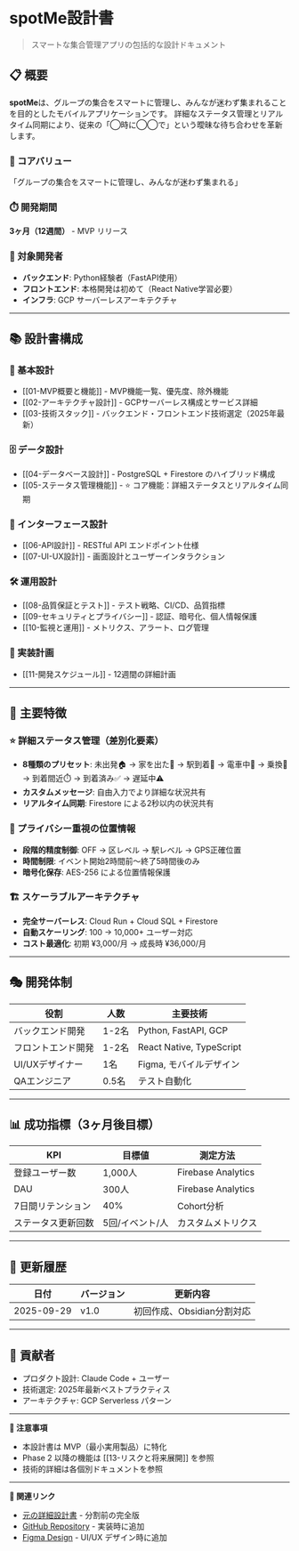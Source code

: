 # spotMe設計書

> スマートな集合管理アプリの包括的な設計ドキュメント

## 📋 概要

**spotMe**は、グループの集合をスマートに管理し、みんなが迷わず集まれることを目的としたモバイルアプリケーションです。
詳細なステータス管理とリアルタイム同期により、従来の「◯時に◯◯で」という曖昧な待ち合わせを革新します。

### 🎯 コアバリュー
「グループの集合をスマートに管理し、みんなが迷わず集まれる」

### ⏱️ 開発期間
**3ヶ月（12週間）** - MVP リリース

### 👥 対象開発者
- **バックエンド**: Python経験者（FastAPI使用）
- **フロントエンド**: 本格開発は初めて（React Native学習必要）
- **インフラ**: GCP サーバーレスアーキテクチャ

---

## 📚 設計書構成

### 🚀 基本設計
- [[01-MVP概要と機能]] - MVP機能一覧、優先度、除外機能
- [[02-アーキテクチャ設計]] - GCPサーバーレス構成とサービス詳細
- [[03-技術スタック]] - バックエンド・フロントエンド技術選定（2025年最新）

### 🗄️ データ設計
- [[04-データベース設計]] - PostgreSQL + Firestore のハイブリッド構成
- [[05-ステータス管理機能]] - ⭐ コア機能：詳細ステータスとリアルタイム同期

### 🔌 インターフェース設計
- [[06-API設計]] - RESTful API エンドポイント仕様
- [[07-UI-UX設計]] - 画面設計とユーザーインタラクション

### 🛠️ 運用設計
- [[08-品質保証とテスト]] - テスト戦略、CI/CD、品質指標
- [[09-セキュリティとプライバシー]] - 認証、暗号化、個人情報保護
- [[10-監視と運用]] - メトリクス、アラート、ログ管理

### 📅 実装計画
- [[11-開発スケジュール]] - 12週間の詳細計画

---

## 🌟 主要特徴

### ⭐ 詳細ステータス管理（差別化要素）
- **8種類のプリセット**: 未出発🏠 → 家を出た🚶 → 駅到着🚉 → 電車中🚃 → 乗換🔄 → 到着間近⏱️ → 到着済み✅ → 遅延中⚠️
- **カスタムメッセージ**: 自由入力でより詳細な状況共有
- **リアルタイム同期**: Firestore による2秒以内の状況共有

### 🔐 プライバシー重視の位置情報
- **段階的精度制御**: OFF → 区レベル → 駅レベル → GPS正確位置
- **時間制限**: イベント開始2時間前〜終了5時間後のみ
- **暗号化保存**: AES-256 による位置情報保護

### 🏗️ スケーラブルアーキテクチャ
- **完全サーバーレス**: Cloud Run + Cloud SQL + Firestore
- **自動スケーリング**: 100 → 10,000+ ユーザー対応
- **コスト最適化**: 初期 ¥3,000/月 → 成長時 ¥36,000/月

---

## 🎭 開発体制

| 役割 | 人数 | 主要技術 |
|------|------|----------|
| バックエンド開発 | 1-2名 | Python, FastAPI, GCP |
| フロントエンド開発 | 1-2名 | React Native, TypeScript |
| UI/UXデザイナー | 1名 | Figma, モバイルデザイン |
| QAエンジニア | 0.5名 | テスト自動化 |

---

## 📊 成功指標（3ヶ月後目標）

| KPI | 目標値 | 測定方法 |
|-----|--------|----------|
| 登録ユーザー数 | 1,000人 | Firebase Analytics |
| DAU | 300人 | Firebase Analytics |
| 7日間リテンション | 40% | Cohort分析 |
| ステータス更新回数 | 5回/イベント/人 | カスタムメトリクス |

---

## 🔄 更新履歴

| 日付 | バージョン | 更新内容 |
|------|------------|----------|
| 2025-09-29 | v1.0 | 初回作成、Obsidian分割対応 |

---

## 🤝 貢献者

- プロダクト設計: Claude Code + ユーザー
- 技術選定: 2025年最新ベストプラクティス
- アーキテクチャ: GCP Serverless パターン

---

**📌 注意事項**
- 本設計書は MVP（最小実用製品）に特化
- Phase 2 以降の機能は [[13-リスクと将来展開]] を参照
- 技術的詳細は各個別ドキュメントを参照

---

**🔗 関連リンク**
- [元の詳細設計書](./詳細設計書.md) - 分割前の完全版
- [GitHub Repository](#) - 実装時に追加
- [Figma Design](#) - UI/UX デザイン時に追加